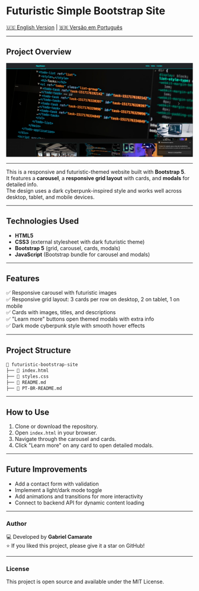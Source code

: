 # Futuristic Simple Bootstrap Site

[🇺🇸 English Version](README.md) | [🇧🇷 Versão em Português](PT-BR-README.md)

---

## Project Overview

![Futuristc - Simple Bootstrap Site](images/previw.png)  

---

This is a responsive and futuristic-themed website built with **Bootstrap 5**.  
It features a **carousel**, a **responsive grid layout** with cards, and **modals** for detailed info.  
The design uses a dark cyberpunk-inspired style and works well across desktop, tablet, and mobile devices.

---

## Technologies Used
- **HTML5**  
- **CSS3** (external stylesheet with dark futuristic theme)  
- **Bootstrap 5** (grid, carousel, cards, modals)  
- **JavaScript** (Bootstrap bundle for carousel and modals)  

---

## Features
✅ Responsive carousel with futuristic images  
✅ Responsive grid layout: 3 cards per row on desktop, 2 on tablet, 1 on mobile  
✅ Cards with images, titles, and descriptions  
✅ "Learn more" buttons open themed modals with extra info  
✅ Dark mode cyberpunk style with smooth hover effects  

---

## Project Structure
```
📂 futuristic-bootstrap-site
├── 📄 index.html
├── 📄 styles.css
├── 📄 README.md
├── 📄 PT-BR-README.md
```
---

## How to Use
1. Clone or download the repository.  
2. Open `index.html` in your browser.  
3. Navigate through the carousel and cards.  
4. Click "Learn more" on any card to open detailed modals.  

---

## Future Improvements
- Add a contact form with validation  
- Implement a light/dark mode toggle  
- Add animations and transitions for more interactivity  
- Connect to backend API for dynamic content loading  

---

### Author

💻 Developed by **Gabriel Camarate**  
⭐ If you liked this project, please give it a star on GitHub!  

---

### License
This project is open source and available under the MIT License.
